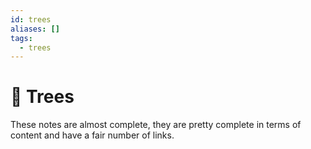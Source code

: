```yaml
---
id: trees
aliases: []
tags:
  - trees
---
```


# 🌴 Trees
These notes are almost complete, they are pretty complete in terms of content and have a fair number of links.
